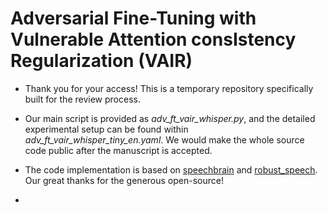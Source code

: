 # Adversarial Fine-Tuning with Vulnerable Attention consIstency Regularization (VAIR)

- Thank you for your access! This is a temporary repository specifically built for the review process.

- Our main script is provided as *adv_ft_vair_whisper.py*, and the detailed experimental setup can be found within *adv_ft_vair_whisper_tiny_en.yaml*. We would make the whole source code public after the manuscript is accepted.
  
- The code implementation is based on [speechbrain](https://github.com/speechbrain/speechbrain) and [robust_speech](https://github.com/RaphaelOlivier/robust_speech). Our great thanks for the generous open-source!
- 
